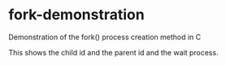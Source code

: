 # fork-demonstration
Demonstration of the fork() process creation method in C

This shows the child id and the parent id and the wait process.
